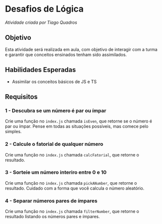 # Desafios de Lógica
*Atividade criada por Tiago Quadros*

## Objetivo
Esta atividade será realizada em aula, com objetivo de interagir com a turma e garantir que conceitos ensinados tenham sido assimilados.

## Habilidades Esperadas
- Assimilar os conceitos básicos de JS e TS

## Requisitos

### 1 - Descubra se um número é par ou ímpar
Crie uma função no `index.js` chamada `isEven`, que retorne se o número é par ou ímpar. Pense em todas as situações possíveis, mas comece pelo simples.

### 2 - Calcule o fatorial de qualquer número
Crie uma função no `index.js` chamada `calcFatorial`, que retorne o resultado.

### 3 - Sorteie um número interiro entre 0 e 10
Crie uma função no `index.js` chamada `pickANumber`, que retorne o resultado. Cuidado com a forma que você calcula o número aleatório.

### 4 - Separar números pares de ímpares
Crie uma função no `index.js` chamada `filterNumber`, que retorne o resultado listando os números pares e ímpares.